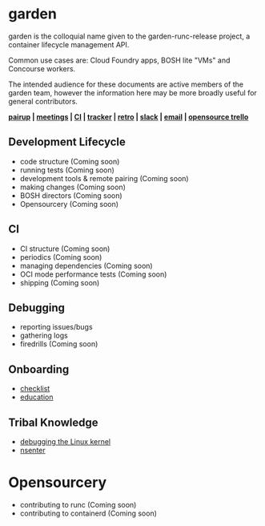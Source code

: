 # garden

garden is the colloquial name given to the garden-runc-release project, a
container lifecycle management API.

Common use cases are: Cloud Foundry apps, BOSH lite "VMs" and Concourse workers.

The intended audience for these documents are active members of the garden team,
however the information here may be more broadly useful for general
contributors.

**[pairup](http://pairup-ng.mybluemix.net/#garden) |
[meetings](https://bit.ly/garden-cf) |
[CI](https://garden.ci.cf-app.com) |
[tracker](https://www.pivotaltracker.com/n/projects/1158420) |
[retro](https://retros.cfapps.io/retros/garden) |
[slack](https://cloudfoundry.slack.com/messages/C033RE5D6/) |
[email](mailto:cf-garden@pivotal.io) |
[opensource trello](https://trello.com/b/iSt5E1td/community-service)**

## Development Lifecycle

- code structure (Coming soon)
- running tests (Coming soon)
- development tools & remote pairing (Coming soon)
- making changes (Coming soon)
- BOSH directors (Coming soon)
- Opensourcery (Coming soon)

## CI

- CI structure (Coming soon)
- periodics (Coming soon)
- managing dependencies (Coming soon)
- OCI mode performance tests (Coming soon)
- shipping (Coming soon)

## Debugging

- reporting issues/bugs
- gathering logs
- firedrills (Coming soon)

## Onboarding

- [checklist](onboarding.md#checklist)
- [education](onboarding.md#education)

## Tribal Knowledge

- [debugging the Linux kernel](tribal.md#kernel)
- [nsenter](tribal.md#nsenter)

# Opensourcery

- contributing to runc (Coming soon)
- contributing to containerd (Coming soon)
